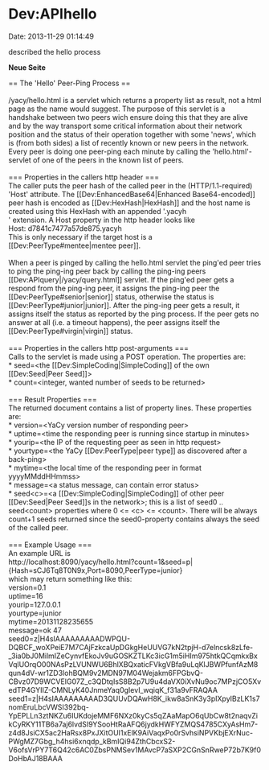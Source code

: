 Dev:APIhello
============

Date: 2013-11-29 01:14:49

described the hello process

**Neue Seite**

<div>

== The \'Hello\' Peer-Ping Process ==\
\
/yacy/hello.html is a servlet which returns a property list as result,
not a html page as the name would suggest. The purpose of this servlet
is a handshake between two peers wich ensure doing this that they are
alive and by the way transport some critical information about their
network position and the status of their operation together with some
\'news\', which is (from both sides) a list of recently known or new
peers in the network. Every peer is doing one peer-ping each minute by
calling the \'hello.html\'-servlet of one of the peers in the known list
of peers.\
\
=== Properties in the callers http header ===\
The caller puts the peer hash of the called peer in the
(HTTP/1.1-required) \'Host\' attribute. The
\[\[Dev:EnhancedBase64\|Enhanced Base64-encoded\]\] peer hash is encoded
as \[\[Dev:HexHash\|HexHash\]\] and the host name is created using this
HexHash with an appended \'.yacyh\
\' extension. A Host property in the http header looks like\
Host: d7841c7477a57de875.yacyh\
This is only necessary if the target host is a
\[\[Dev:PeerType\#mentee\|mentee peer\]\].\
\
When a peer is pinged by calling the hello.html servlet the ping\'ed
peer tries to ping the ping-ing peer back by calling the ping-ing peers
\[\[Dev:APIquery\|/yacy/query.html\]\] servlet. If the ping\'ed peer
gets a respond from the ping-ing peer, it assigns the ping-ing peer the
\[\[Dev:PeerType\#senior\|senior\]\] status, otherwise the status is
\[\[Dev:PeerType\#junior\|junior\]\]. After the ping-ing peer gets a
result, it assigns itself the status as reported by the ping process. If
the peer gets no answer at all (i.e. a timeout happens), the peer
assigns itself the \[\[Dev:PeerType\#virgin\|virgin\]\] status.\
\
=== Properties in the callers http post-arguments ===\
Calls to the servlet is made using a POST operation. The properties
are:\
\* seed=\<the \[\[Dev:SimpleCoding\|SimpleCoding\]\] of the own
\[\[Dev:Seed\|Peer Seed\]\]\>\
\* count=\<integer, wanted number of seeds to be returned\>\
\
=== Result Properties ===\
The returned document contains a list of property lines. These
properties are:\
\* version=\<YaCy version number of responding peer\>\
\* uptime=\<time the responding peer is running since startup in
minutes\>\
\* yourip=\<the IP of the requesting peer as seen in http request\>\
\* yourtype=\<the YaCy \[\[Dev:PeerType\|peer type\]\] as discovered
after a back-ping\>\
\* mytime=\<the local time of the responding peer in format
yyyyMMddHHmmss\>\
\* message=\<a status message, can contain error status\>\
\* seed\<c\>=\<a \[\[Dev:SimpleCoding\|SimpleCoding\]\] of other peer
\[\[Dev:Seed\|Peer Seed\]\]s in the network\>; this is a list of seed0
.. seed\<count\> properties where 0 \<= \<c\> \<= \<count\>. There will
be always count+1 seeds returned since the seed0-property contains
always the seed of the called peer.\
\
=== Example Usage ===\
An example URL is\
http://localhost:8090/yacy/hello.html?count=1&seed=p\|{Hash=sCJ6Tq8T0N9x,Port=8090,PeerType=junior}\
which may return something like this:\
version=0.1\
uptime=16\
yourip=127.0.0.1\
yourtype=junior\
mytime=20131128235655\
message=ok 47\
seed0=z\|H4sIAAAAAAAAADWPQU-DQBCF\_woXPeiE7M7CAjFzkcaUpDGkgHeUUVG7kN2tpjH-d7elncsk8zLfe-\_3ia0bJ0MilmIZeCynvfEkoJv9uGOSKZTLKc3icG1m5iHIm975htkQCqmkxBxVqlUOrqO00NAsPzLVUNWU6BhlXBQxaticFVkgVBfa9uLqKlJBWPfunfAzM8qun4dV-wr1ZD3lohBQM9v2MDN97M04Wejakm6FPGbvQ-CBvz07D9WCVEIG07Z\_c3QDtqIsS8B2p7U9u4daVX0iXvNu9oc7MPzjCO5XvedTP4GYIIZ-CMNLyK40JnmeYaq0gIevI\_wqiqK\_f31a9vFRAQAA\
seed1=z\|H4sIAAAAAAAAAD3QUUvDQAwH8K\_ikw8aSnK3y3pIXpyIBzLK1s7nomEruLbcVWSI392bq-YpEPLLn3ztNKZu6IUKdojeMMF6NXz0kyCs5qZAaMapO6qUbCw8t2naqvZikCyRKY11TB6a7aj6lvdSI9YSooHtRaAFQ6jydkHWFYZMQS4785CXyAsHm7-z4d8JsiCX5ac2HaRsx8PxJXitOUI1xElK9AiVaqxPo0rSvhsiNPVKbjEXrNuc-PWgMZ7Gbg\_h4hsi6xnqdp\_kBmIQi94ZthCbcxS2-V6ofsVrPY7T6Q42c6AC0ZbsPNMSev1MAvcP7aSXP2CGnSnRweP72b7K9f0DoHbAJ18BAAA

</div>
